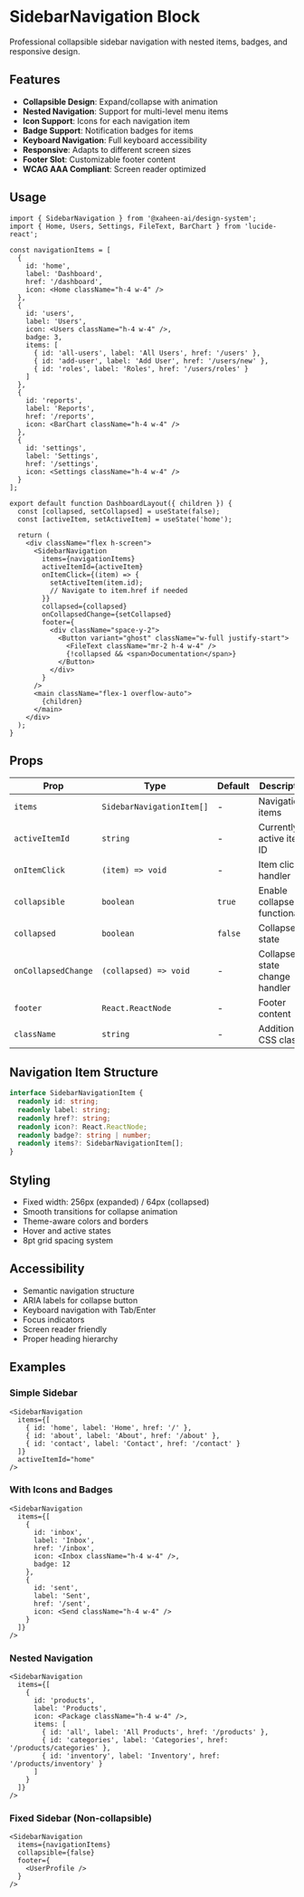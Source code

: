 # SidebarNavigation Block

Professional collapsible sidebar navigation with nested items, badges, and responsive design.

## Features

- **Collapsible Design**: Expand/collapse with animation
- **Nested Navigation**: Support for multi-level menu items
- **Icon Support**: Icons for each navigation item
- **Badge Support**: Notification badges for items
- **Keyboard Navigation**: Full keyboard accessibility
- **Responsive**: Adapts to different screen sizes
- **Footer Slot**: Customizable footer content
- **WCAG AAA Compliant**: Screen reader optimized

## Usage

```tsx
import { SidebarNavigation } from '@xaheen-ai/design-system';
import { Home, Users, Settings, FileText, BarChart } from 'lucide-react';

const navigationItems = [
  {
    id: 'home',
    label: 'Dashboard',
    href: '/dashboard',
    icon: <Home className="h-4 w-4" />
  },
  {
    id: 'users',
    label: 'Users',
    icon: <Users className="h-4 w-4" />,
    badge: 3,
    items: [
      { id: 'all-users', label: 'All Users', href: '/users' },
      { id: 'add-user', label: 'Add User', href: '/users/new' },
      { id: 'roles', label: 'Roles', href: '/users/roles' }
    ]
  },
  {
    id: 'reports',
    label: 'Reports',
    href: '/reports',
    icon: <BarChart className="h-4 w-4" />
  },
  {
    id: 'settings',
    label: 'Settings',
    href: '/settings',
    icon: <Settings className="h-4 w-4" />
  }
];

export default function DashboardLayout({ children }) {
  const [collapsed, setCollapsed] = useState(false);
  const [activeItem, setActiveItem] = useState('home');

  return (
    <div className="flex h-screen">
      <SidebarNavigation
        items={navigationItems}
        activeItemId={activeItem}
        onItemClick={(item) => {
          setActiveItem(item.id);
          // Navigate to item.href if needed
        }}
        collapsed={collapsed}
        onCollapsedChange={setCollapsed}
        footer={
          <div className="space-y-2">
            <Button variant="ghost" className="w-full justify-start">
              <FileText className="mr-2 h-4 w-4" />
              {!collapsed && <span>Documentation</span>}
            </Button>
          </div>
        }
      />
      <main className="flex-1 overflow-auto">
        {children}
      </main>
    </div>
  );
}
```

## Props

| Prop | Type | Default | Description |
|------|------|---------|-------------|
| `items` | `SidebarNavigationItem[]` | - | Navigation items |
| `activeItemId` | `string` | - | Currently active item ID |
| `onItemClick` | `(item) => void` | - | Item click handler |
| `collapsible` | `boolean` | `true` | Enable collapse functionality |
| `collapsed` | `boolean` | `false` | Collapsed state |
| `onCollapsedChange` | `(collapsed) => void` | - | Collapse state change handler |
| `footer` | `React.ReactNode` | - | Footer content |
| `className` | `string` | - | Additional CSS classes |

## Navigation Item Structure

```typescript
interface SidebarNavigationItem {
  readonly id: string;
  readonly label: string;
  readonly href?: string;
  readonly icon?: React.ReactNode;
  readonly badge?: string | number;
  readonly items?: SidebarNavigationItem[];
}
```

## Styling

- Fixed width: 256px (expanded) / 64px (collapsed)
- Smooth transitions for collapse animation
- Theme-aware colors and borders
- Hover and active states
- 8pt grid spacing system

## Accessibility

- Semantic navigation structure
- ARIA labels for collapse button
- Keyboard navigation with Tab/Enter
- Focus indicators
- Screen reader friendly
- Proper heading hierarchy

## Examples

### Simple Sidebar

```tsx
<SidebarNavigation
  items={[
    { id: 'home', label: 'Home', href: '/' },
    { id: 'about', label: 'About', href: '/about' },
    { id: 'contact', label: 'Contact', href: '/contact' }
  ]}
  activeItemId="home"
/>
```

### With Icons and Badges

```tsx
<SidebarNavigation
  items={[
    {
      id: 'inbox',
      label: 'Inbox',
      href: '/inbox',
      icon: <Inbox className="h-4 w-4" />,
      badge: 12
    },
    {
      id: 'sent',
      label: 'Sent',
      href: '/sent',
      icon: <Send className="h-4 w-4" />
    }
  ]}
/>
```

### Nested Navigation

```tsx
<SidebarNavigation
  items={[
    {
      id: 'products',
      label: 'Products',
      icon: <Package className="h-4 w-4" />,
      items: [
        { id: 'all', label: 'All Products', href: '/products' },
        { id: 'categories', label: 'Categories', href: '/products/categories' },
        { id: 'inventory', label: 'Inventory', href: '/products/inventory' }
      ]
    }
  ]}
/>
```

### Fixed Sidebar (Non-collapsible)

```tsx
<SidebarNavigation
  items={navigationItems}
  collapsible={false}
  footer={
    <UserProfile />
  }
/>
```